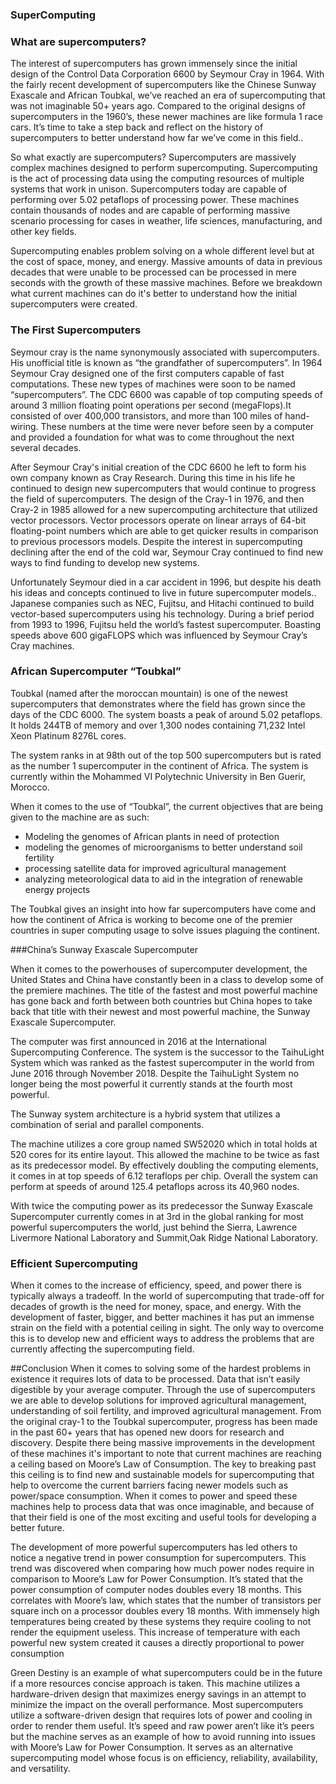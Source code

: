 ### SuperComputing

### What are supercomputers?

The interest of supercomputers has grown immensely since the initial design of the Control Data Corporation 6600 by Seymour Cray in 1964. With the fairly recent development of supercomputers like the Chinese Sunway Exascale and African Toubkal, we’ve reached an era of supercomputing that was not imaginable 50+ years ago.  Compared to the original designs of supercomputers in the 1960’s, these newer machines are like formula 1 race cars. It’s time to take a step back and reflect on the history of supercomputers to better understand how far we’ve come in this field..

So what exactly are supercomputers? Supercomputers are massively complex machines designed to perform supercomputing. Supercomputing is the act of processing data using the computing resources of multiple systems that work in unison. Supercomputers today are capable of performing over 5.02 petaflops of processing power. These machines contain thousands of nodes and are capable of performing massive scenario processing for cases in weather, life sciences, manufacturing, and other key fields. 

Supercomputing enables problem solving on a whole different level but at the cost of space, money, and energy. Massive amounts of data in previous decades that were unable to be processed can be processed in mere seconds with the growth of these massive machines. Before we breakdown what current machines can do it's better to understand how the initial supercomputers were created. 

### The First Supercomputers

Seymour cray is the name synonymously associated with supercomputers. His unofficial title is known as “the grandfather of supercomputers”.  In 1964 Seymour Cray designed one of the first computers capable of fast computations. These new types of machines were soon to be named “supercomputers”. The CDC 6600 was capable of top computing speeds of around 3 million floating point operations per second (megaFlops).It consisted of over 400,000 transistors, and more than 100 miles of hand-wiring. These numbers at the time were never before seen by a computer and provided a foundation for what was to come throughout the next several decades. 

After Seymour Cray's initial creation of the CDC 6600 he left to form his own company known as Cray Research. During this time in his life he continued to design new supercomputers that would continue to progress the field of supercomputers. The design of the Cray-1 in 1976, and then Cray-2 in 1985 allowed for a new supercomputing architecture that utilized vector processors. Vector processors operate on linear arrays of 64-bit floating-point numbers which are able to get quicker results in comparison to previous processors models. Despite the interest in supercomputing declining after the end of the cold war, Seymour Cray continued to find new ways to find funding to develop new systems. 

Unfortunately Seymour died in a car accident in 1996, but despite his death his ideas and concepts continued to live in future supercomputer models.. Japanese companies such as NEC, Fujitsu, and Hitachi continued to build vector-based supercomputers using his technology. During a brief period from 1993 to 1996, Fujitsu held the world’s fastest supercomputer. Boasting speeds above 600 gigaFLOPS which was influenced by Seymour Cray’s Cray machines.


### African Supercomputer “Toubkal”

Toubkal (named after the moroccan mountain) is one of the newest supercomputers that demonstrates where the field has grown since the days of the CDC 6000. The system boasts a peak of around 5.02 petaflops. It holds 244TB of memory and over 1,300 nodes containing 71,232 Intel Xeon Platinum 8276L cores. 

The system ranks in at 98th out of the top 500 supercomputers but is rated as the number 1 supercomputer in the continent of Africa. The system is currently within the Mohammed VI Polytechnic University in Ben Guerir, Morocco. 

When it comes to the use of “Toubkal”, the current objectives that are being given to the machine are as such:
- Modeling the genomes of African plants in need of protection
- modeling the genomes of microorganisms to better understand soil fertility
- processing satellite data for improved agricultural management
- analyzing meteorological data to aid in the integration of renewable energy projects

The Toubkal gives an insight into how far supercomputers have come and how the continent of Africa is working to become one of the premier countries in super computing usage to solve issues plaguing the continent. 

###China’s Sunway Exascale Supercomputer

When it comes to the powerhouses of supercomputer development, the United States and China have constantly been in a class to develop some of the premiere machines. The title of the fastest and most powerful machine has gone back and forth between both countries but China hopes to take back that title with their newest and most powerful machine, the Sunway Exascale Supercomputer.

The computer was first announced in 2016 at the International Supercomputing Conference.  The system is the successor to the TaihuLight System which was ranked as the fastest supercomputer in the world from June 2016 through November 2018. Despite the TaihuLight System no longer being the most powerful it currently stands at the fourth most powerful. 

The Sunway system architecture is a hybrid system that utilizes a combination of serial and parallel components.

The machine utilizes a core group named SW52020 which in total holds at 520 cores for its entire layout. This allowed the machine to be twice as fast as its predecessor model. By effectively doubling the computing elements, it comes in at top speeds of 6.12 teraflops per chip. Overall the system can perform at speeds of around 125.4 petaflops across its 40,960 nodes. 

With twice the computing power as its predecessor the Sunway Exascale Supercomputer currently comes in at 3rd in the global ranking for most powerful supercomputers the world, just behind the Sierra, Lawrence Livermore National Laboratory and Summit,Oak Ridge National Laboratory. 


### Efficient Supercomputing

When it comes to the increase of efficiency, speed, and power there is typically always a tradeoff. In the world of supercomputing that trade-off for decades of growth is the need for money, space, and energy. With the development of faster, bigger, and better machines it has put an immense strain on the field with a potential ceiling in sight. The only way to overcome this is to develop new and efficient ways to address the problems that are currently affecting the supercomputing field. 

##Conclusion
When it comes to solving some of the hardest problems in existence it requires lots of data to be processed. Data that isn’t easily digestible by your average computer. Through the use of supercomputers we are able to develop solutions for  improved agricultural management, understanding of  soil fertility, and improved agricultural management. From the original cray-1 to the Toubkal supercomputer, progress has been made in the past 60+ years that has opened new doors for research and discovery. Despite there being massive improvements in the development of these machines it's important to note that current machines are reaching a  ceiling based on Moore’s Law of Consumption. The key to breaking past this ceiling is to find new and sustainable models for supercomputing that help to overcome the current barriers facing newer models such as power/space consumption. When it comes to power and speed these machines help to process data that was once imaginable, and because of that their field is one of the most exciting and useful tools for developing a better future. 


The development of more powerful supercomputers has led others to notice a negative trend in power consumption for supercomputers. This trend was discovered when comparing how much power nodes require in comparison to Moore’s Law for Power Consumption. It’s stated that the power consumption of computer nodes doubles every 18 months. This correlates with Moore’s law, which states that the number of transistors per square inch on a processor doubles every 18 months. With immensely high temperatures being created by these systems they require cooling to not render the equipment useless. This increase of temperature with each powerful new system created it causes a directly proportional to power consumption

Green Destiny is an example of what supercomputers could be in the future if a more resources concise approach is taken. This machine utilizes a hardware-driven design that maximizes energy savings in an attempt to minimize the impact on the overall performance. Most supercomputers utilize a software-driven design that requires lots of power and cooling in order to render them useful. It’s speed and raw power aren’t like it’s peers but the machine serves as an example of how to avoid running into issues with Moore’s Law for Power Consumption. It serves as an alternative supercomputing model whose focus is on efficiency, reliability, availability, and versatility. 

